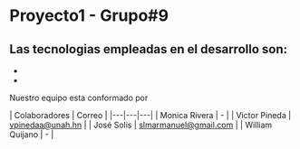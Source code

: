 # Proyecto1 - Grupo#9

Las tecnologias empleadas en el desarrollo son:
- 
- 
- 

Nuestro equipo esta conformado por

| Colaboradores | Correo | 
|---|---|---|
| Monica Rivera | - |
| Victor  Pineda | vpinedaa@unah.hn |
| José Solis | slmarmanuel@gmail.com |
| William Quijano | - |
